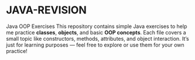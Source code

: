 # JAVA-REVISION
Java OOP Exercises  This repository contains simple Java exercises to help me practice **classes**, **objects**, and basic **OOP concepts**.  Each file covers a small topic like constructors, methods, attributes, and object interaction.  It’s just for learning purposes — feel free to explore or use them for your own practice!
